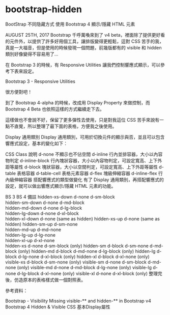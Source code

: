 # bootstrap-hidden
BootStrap 不同隐藏方式
使用 Bootstrap 4 顯示/隱藏 HTML 元素

AUGUST 25TH, 2017
Bootstrap 千呼萬喚來到了 v4 beta，裡面除了提供更好看的元件外，以提供了許多好用個工具，讓排版變得更輕鬆，這對 CSS 苦手的我，真是一大福音，但是使用的時候發現一個問題，前幾版都有的 visible 和 hidden 類別好像變得不容易用了…

在 Bootstrap 3 的時候，有 Responsive Utilities 讓我們控制響應式顯示，可以參考下表來設定。

Bootstrap 3 - Responsive Utilities 

很方便對吧！

到了 Bootstrap 4-alpha 的時候，改成用 Display Property 來做控制，而 Bootstrap 4 Beta 也依照這樣的方式繼續走下去。

這樣做也不會說不好，保留了更多彈性去使用，只是對我這位 CSS 苦手來說有一點不直覺，所以整理了最下面的表格，方便我之後使用。

Display 通用類別
Display 通用類別，可用於切換元件的顯示與否，並且可以包含響應式設定，基本的變化如下：

CSS Class	說明
d-none	不顯示也不佔空間
d-inline	行內並排容器，大小以內容物判定
d-inline-block	行內塊狀容器，大小以內容物判定，可設定寬高、上下外距等屬性
d-block	塊狀容器，大小以空間判定，可設定寬高、上下外距等屬性
d-table	表格容器
d-table-cell	表格元素容器
d-flex	塊級伸縮容器
d-inline-flex	行內級伸縮容器
搭配響應式的類型做變化
有了 Display 通用類別，再搭配響應式的設定，就可以做出響應式顯示/隱藏 HTML 元素的功能。

BS 3	BS 4	備註
hidden-xs-down	d-none d-sm-block	
hidden-sm-down	d-none d-md-block	
hidden-md-down	d-none d-lg-block	
hidden-lg-down	d-none d-xl-block	
hidden-xl-down	d-none	(same as hidden)
hidden-xs-up	d-none	(same as hidden)
hidden-sm-up	d-sm-none	
hidden-md-up	d-md-none	
hidden-lg-up	d-lg-none	
hidden-xl-up	d-xl-none	
hidden-xs	d-none d-sm-block	(only)
hidden-sm	d-block d-sm-none d-md-block	(only)
hidden-md	d-block d-md-none d-lg-block	(only)
hidden-lg	d-block d-lg-none d-xl-block	(only)
hidden-xl	d-block d-xl-none	(only)
visible-xs	d-block d-sm-none	(only)
visible-sm	d-none d-sm-block d-md-none	(only)
visible-md	d-none d-md-block d-lg-none	(only)
visible-lg	d-none d-lg-block d-xl-none	(only)
visible-xl	d-none d-xl-block	(only)
整理完後，仿造原本的表格樣式做一個對照表。



參考資料：

Bootstrap - Visibility
Missing visible-** and hidden-** in Bootstrap v4
Bootstrap 4 Hidden & Visible
CSS 基本Display屬性
